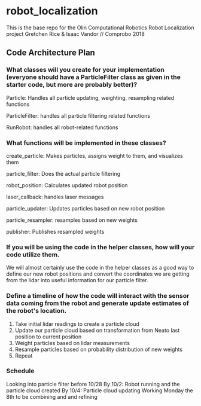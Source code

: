 # robot_localization
This is the base repo for the Olin Computational Robotics Robot Localization project
Gretchen Rice & Isaac Vandor // Comprobo 2018

## Code Architecture Plan
### What classes will you create for your implementation (everyone should have a ParticleFilter class as given in the starter code, but more are probably better)?
Particle: Handles all particle updating, weighting, resampling related functions

ParticleFilter: handles all particle filtering related functions

RunRobot: handles all robot-related functions

### What functions will be implemented in these classes?
create_particle: Makes particles, assigns weight to them, and visualizes them

particle_filter: Does the actual particle filtering

robot_position: Calculates updated robot position

laser_callback: handles laser messages

particle_updater: Updates particles based on new robot position

particle_resampler: resamples based on new weights

publisher: Publishes resampled weights

### If you will be using the code in the helper classes, how will your code utilize them.
We will almost certainly use the code in the helper classes as a good way to define our new robot positions and convert the coordinates we are getting from the lidar into useful information for our particle filter.

### Define a timeline of how the code will interact with the sensor data coming from the robot and generate update estimates of the robot's location.
1. Take initial lidar readings to create a particle cloud
2. Update our particle cloud based on transformation from Neato last position to current position
3. Weight particles based on lidar measurements
4. Resample particles based on probability distribution of new weights
5. Repeat



### Schedule
Looking into particle filter before 10/28
By 10/2: Robot running and the particle cloud created
By 10/4: Particle cloud updating
Working Monday the 8th to be combining and and refining
